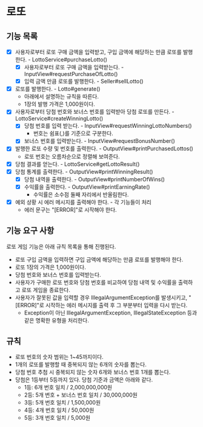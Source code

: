 # 로또

## 기능 목록
- [x] 사용자로부터 로또 구매 금액을 입력받고,
  구입 금액에 해당하는 만큼 로또를 발행한다. - LottoService#purchaseLotto()
  - [x] 사용자로부터 로또 구매 금액을 입력받는다. - InputView#requestPurchaseOfLotto()
  - [x] 입력 금액 만큼 로또를 발행한다. - Seller#sellLotto()
- [x] 로또를 발행한다. - Lotto#generate()
  - 아래에서 설명하는 규칙을 따른다.
  - 1장의 발행 가격은 1,000원이다.
- [x] 사용자로부터 당첨 번호와 보너스 번호를 입력받아 당첨 로또를 만든다. - LottoService#createWinningLotto()
  - [x] 당첨 번호를 입력 받는다. - InputView#requestWinningLottoNumbers()
    - 번호는 쉼표(,)를 기준으로 구분한다.
  - [x] 보너스 번호를 입력받는다. - InputView#requestBonusNumber()
- [x] 발행한 로또 수량 및 번호를 출력한다. - OutputView#printPurchasedLottos()
  - 로또 번호는 오름차순으로 정렬해 보여준다.
- [x] 당첨 결과를 얻는다. - LottoService#getLottoResult()
- [x] 당첨 통계를 출력한다. - OutputView#printWinningResult()
  - [x] 당첨 내역을 출력한다. - OutputView#printNumberOfWins()
  - [x] 수익률을 출력한다. - OutputView#printEarningRate()
    - 수익률은 소수점 둘째 자리에서 반올림한다.
- [x] 예외 상황 시 에러 메시지를 출력해야 한다. - 각 기능들이 처리
  - 에러 문구는 "[ERROR]"로 시작해야 한다.


## 기능 요구 사항
로또 게임 기능은 아래 규칙 목록을 통해 진행된다.
- 로또 구입 금액을 입력하면 구입 금액에 해당하는 만큼 로또를 발행해야 한다.
- 로또 1장의 가격은 1,000원이다.
- 당첨 번호와 보너스 번호를 입력받는다.
- 사용자가 구매한 로또 번호와 당첨 번호를 비교하여 당첨 내역 및 수익률을 출력하고 로또 게임을 종료한다.
- 사용자가 잘못된 값을 입력할 경우 IllegalArgumentException를 발생시키고, 
 "[ERROR]"로 시작하는 에러 메시지를 출력 후 그 부분부터 입력을 다시 받는다.
  - Exception이 아닌 
  IllegalArgumentException, 
  IllegalStateException 등과 같은 명확한 유형을 처리한다.

## 규칙
- 로또 번호의 숫자 범위는 1~45까지이다.
- 1개의 로또를 발행할 때 중복되지 않는 6개의 숫자를 뽑는다.
- 당첨 번호 추첨 시 중복되지 않는 숫자 6개와 보너스 번호 1개를 뽑는다.
- 당첨은 1등부터 5등까지 있다. 당첨 기준과 금액은 아래와 같다.
    - 1등: 6개 번호 일치 / 2,000,000,000원
    - 2등: 5개 번호 + 보너스 번호 일치 / 30,000,000원
    - 3등: 5개 번호 일치 / 1,500,000원
    - 4등: 4개 번호 일치 / 50,000원
    - 5등: 3개 번호 일치 / 5,000원